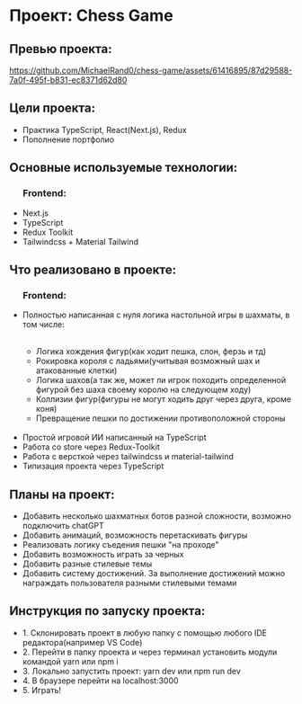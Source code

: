 <h1>Проект: Chess Game</h1>

<h2>Превью проекта:</h2>

https://github.com/MichaelRand0/chess-game/assets/61416895/87d29588-7a0f-495f-b831-ec8371d62d80

<h2>Цели проекта:</h2>
<ul>
  <li>Практика TypeScript, React(Next.js), Redux</li>
  <li>Пополнение портфолио</li>
</ul>
<h2>Основные используемые технологии:</h2>
<ul>
  <h3>Frontend:</h3>
  <li>Next.js</li>
  <li>TypeScript</li>
  <li>Redux Toolkit</li>
  <li>Tailwindcss + Material Tailwind</li>
</ul>
<h2>Что реализовано в проекте:</h2>
<ul>
  <h3>Frontend:</h3>
  <li>Полностью написанная с нуля логика настольной игры в шахматы, в том  числе:</li>
  <br/>
    <ul>
      <li>Логика хождения фигур(как ходит пешка, слон, ферзь и тд)</li>
      <li>Рокировка короля с ладьями(учитывая возможный шах и атакованные клетки)</li>
      <li>Логика шахов(а так же, может ли игрок походить определенной фигурой без шаха своему королю на следующем ходу)</li>
      <li>Коллизии фигур(фигуры не могут ходить друг через друга, кроме коня)</li>
      <li>Превращение пешки по достижении противоположной стороны</li>
    </ul>
  <br />
  <li>Простой игровой ИИ написанный на TypeScript</li>
  <li>Работа со store через Redux-Toolkit</li>
  <li>Работа с версткой через tailwindcss и material-tailwind</li>
  <li>Типизация проекта через TypeScript</li>
</ul>
<h2>Планы на проект:</h2>
<ul>
  <li>Добавить несколько шахматных ботов разной сложности, возможно подключить chatGPT</li>
  <li>Добавить анимаций, возможность перетаскивать фигуры</li>
  <li>Реализовать логику съедения пешки "на проходе"</li>
  <li>Добавить возможность играть за черных</li>
  <li>Добавить разные стилевые темы</li>
  <li>Добавить систему достижений. За выполнение достижений можно награждать пользователя разными стилевыми темами</li>
</ul>
<h2>Инструкция по запуску проекта:</h2>
<ul>
  <li>1. Склонировать проект в любую папку с помощью любого IDE редактора(например VS Code)</li>
  <li>2. Перейти в папку проекта и через терминал установить модули командой yarn или npm i</li>
  <li>3. Локально запустить проект: yarn dev или npm run dev</li>
  <li>4. В браузере перейти на localhost:3000</li>
  <li>5. Играть!</li>
</ul>
